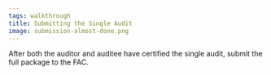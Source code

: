 ```yaml
---
tags: walkthrough
title: Submitting the Single Audit
image: submission-almost-done.png
---
```


After both the auditor and auditee have certified the single audit, submit the full package to the FAC.
